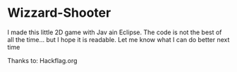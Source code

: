 # Wizzard-Shooter

I made this little 2D game with Jav ain Eclipse.
The code is not the best of all the time... but I hope it is readable.
Let me know what I can do better next time

Thanks to: Hackflag.org
